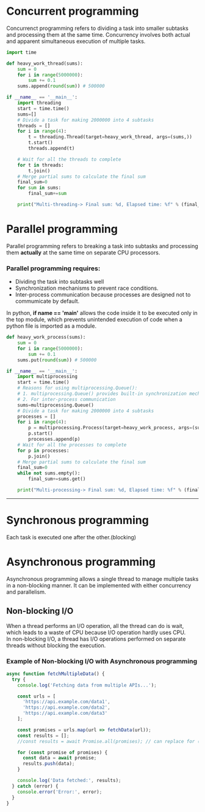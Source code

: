 # Concurrent programming
Concurrenct programming refers to dividing a task into smaller subtasks and processing them at the same time. Concurrency involves both actual and apparent simultaneous execution of multiple tasks.<br>

~~~python
import time

def heavy_work_thread(sums):
    sum = 0
    for i in range(5000000):
        sum += 0.1
    sums.append(round(sum)) # 500000

if __name__ == '__main__':
    import threading
    start = time.time()
    sums=[]
    # Divide a task for making 2000000 into 4 subtasks
    threads = []
    for i in range(4):
        t = threading.Thread(target=heavy_work_thread, args=(sums,))
        t.start()
        threads.append(t)

    # Wait for all the threads to complete
    for t in threads:
        t.join()
    # Merge partial sums to calculate the final sum
    final_sum=0
    for sum in sums:
        final_sum+=sum

    print("Multi-threading-> Final sum: %d, Elapsed time: %f" % (final_sum, time.time() - start))
~~~

# Parallel programming
Parallel programming refers to breaking a task into subtasks and processing them **actually** at the same time on separate CPU processors.<br>
### Parallel programming requires:
- Dividing the task into subtasks well
- Synchronization mechanisms to prevent race conditions.
- Inter-process communication because processes are designed not to commumicate by default.

In python, **if __name__ == '__main__'** allows the code inside it to be executed only in the top module, which prevents unintended execution of code when a python file is imported as a module.
~~~python
def heavy_work_process(sums):
    sum = 0
    for i in range(5000000):
        sum += 0.1
    sums.put(round(sum)) # 500000

if __name__ == '__main__':
    import multiprocessing
    start = time.time()
    # Reasons for using multiprocessing.Queue():
    # 1. multiprocessing.Queue() provides built-in synchronization mechanisms
    # 2. For inter-process communication
    sums=multiprocessing.Queue()
    # Divide a task for making 2000000 into 4 subtasks
    processes = []
    for i in range(4):
        p = multiprocessing.Process(target=heavy_work_process, args=(sums, ))
        p.start()
        processes.append(p)
    # Wait for all the processes to complete
    for p in processes:
        p.join()
    # Merge partial sums to calculate the final sum
    final_sum=0
    while not sums.empty():
        final_sum+=sums.get()

    print("Multi-processing-> Final sum: %d, Elapsed time: %f" % (final_sum, time.time() - start))
~~~
---

# Synchronous programming
Each task is executed one after the other.(blocking)

# Asynchronous programming
Asynchronous programming allows a single thread to manage multiple tasks in a non-blocking manner. It can be implemented with either concurrency and parallelism.

## Non-blocking I/O
When a thread performs an I/O operation, all the thread can do is wait, which leads to a waste of CPU because I/O operation hardly uses CPU.<br>
In non-blocking I/O, a thread has I/O operations performed on separate threads without blocking the execution.<br>

### Example of Non-blocking I/O with Asynchronous programming
~~~javascript
async function fetchMultipleData() {
  try {
    console.log('Fetching data from multiple APIs...');

    const urls = [
      'https://api.example.com/data1',
      'https://api.example.com/data2',
      'https://api.example.com/data3'
    ];

    const promises = urls.map(url => fetchData(url));
    const results = [];
    //const results = await Promise.all(promises); // can replace for (const promise of promises){

    for (const promise of promises) {
      const data = await promise;
      results.push(data);
    }

    console.log('Data fetched:', results);
  } catch (error) {
    console.error('Error:', error);
  }
}
~~~
